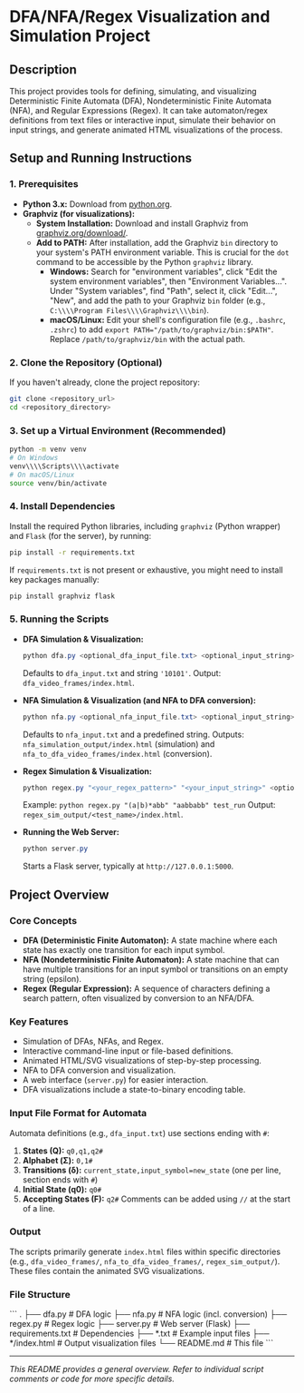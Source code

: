 # DFA/NFA/Regex Visualization and Simulation Project

## Description

This project provides tools for defining, simulating, and visualizing Deterministic Finite Automata (DFA), Nondeterministic Finite Automata (NFA), and Regular Expressions (Regex). It can take automaton/regex definitions from text files or interactive input, simulate their behavior on input strings, and generate animated HTML visualizations of the process.

## Setup and Running Instructions

### 1. Prerequisites
*   **Python 3.x:** Download from [python.org](https://www.python.org/).
*   **Graphviz (for visualizations):**
    *   **System Installation:** Download and install Graphviz from [graphviz.org/download/](https://graphviz.org/download/).
    *   **Add to PATH:** After installation, add the Graphviz `bin` directory to your system's PATH environment variable. This is crucial for the `dot` command to be accessible by the Python `graphviz` library.
        *   **Windows:** Search for "environment variables", click "Edit the system environment variables", then "Environment Variables...". Under "System variables", find "Path", select it, click "Edit...", "New", and add the path to your Graphviz `bin` folder (e.g., `C:\\\\Program Files\\\\Graphviz\\\\bin`).
        *   **macOS/Linux:** Edit your shell's configuration file (e.g., `.bashrc`, `.zshrc`) to add `export PATH="/path/to/graphviz/bin:$PATH"`. Replace `/path/to/graphviz/bin` with the actual path.

### 2. Clone the Repository (Optional)
If you haven't already, clone the project repository:
```bash
git clone <repository_url>
cd <repository_directory>
```

### 3. Set up a Virtual Environment (Recommended)
```bash
python -m venv venv
# On Windows
venv\\\\Scripts\\\\activate
# On macOS/Linux
source venv/bin/activate
```

### 4. Install Dependencies
Install the required Python libraries, including `graphviz` (Python wrapper) and `Flask` (for the server), by running:
```bash
pip install -r requirements.txt
```
If `requirements.txt` is not present or exhaustive, you might need to install key packages manually:
```bash
pip install graphviz flask
```

### 5. Running the Scripts

*   **DFA Simulation & Visualization:**
    ```powershell
    python dfa.py <optional_dfa_input_file.txt> <optional_input_string>
    ```
    Defaults to `dfa_input.txt` and string `'10101'`. Output: `dfa_video_frames/index.html`.

*   **NFA Simulation & Visualization (and NFA to DFA conversion):**
    ```powershell
    python nfa.py <optional_nfa_input_file.txt> <optional_input_string>
    ```
    Defaults to `nfa_input.txt` and a predefined string. Outputs: `nfa_simulation_output/index.html` (simulation) and `nfa_to_dfa_video_frames/index.html` (conversion).

*   **Regex Simulation & Visualization:**
    ```powershell
    python regex.py "<your_regex_pattern>" "<your_input_string>" <optional_test_name>
    ```
    Example: `python regex.py "(a|b)*abb" "aabbabb" test_run`
    Output: `regex_sim_output/<test_name>/index.html`.

*   **Running the Web Server:**
    ```powershell
    python server.py
    ```
    Starts a Flask server, typically at `http://127.0.0.1:5000`.

## Project Overview

### Core Concepts
*   **DFA (Deterministic Finite Automaton):** A state machine where each state has exactly one transition for each input symbol.
*   **NFA (Nondeterministic Finite Automaton):** A state machine that can have multiple transitions for an input symbol or transitions on an empty string (epsilon).
*   **Regex (Regular Expression):** A sequence of characters defining a search pattern, often visualized by conversion to an NFA/DFA.

### Key Features
*   Simulation of DFAs, NFAs, and Regex.
*   Interactive command-line input or file-based definitions.
*   Animated HTML/SVG visualizations of step-by-step processing.
*   NFA to DFA conversion and visualization.
*   A web interface (`server.py`) for easier interaction.
*   DFA visualizations include a state-to-binary encoding table.

### Input File Format for Automata
Automata definitions (e.g., `dfa_input.txt`) use sections ending with `#`:
1.  **States (Q):** `q0,q1,q2#`
2.  **Alphabet (Σ):** `0,1#`
3.  **Transitions (δ):** `current_state,input_symbol=new_state` (one per line, section ends with `#`)
4.  **Initial State (q0):** `q0#`
5.  **Accepting States (F):** `q2#`
Comments can be added using `//` at the start of a line.

### Output
The scripts primarily generate `index.html` files within specific directories (e.g., `dfa_video_frames/`, `nfa_to_dfa_video_frames/`, `regex_sim_output/`). These files contain the animated SVG visualizations.

### File Structure
\`\`\`
.
├── dfa.py                  # DFA logic
├── nfa.py                  # NFA logic (incl. conversion)
├── regex.py                # Regex logic
├── server.py               # Web server (Flask)
├── requirements.txt        # Dependencies
├── *.txt                   # Example input files
├── */index.html            # Output visualization files
└── README.md               # This file
\`\`\`

---

*This README provides a general overview. Refer to individual script comments or code for more specific details.*
